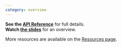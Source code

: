 ```yaml
---
category: overview
---
```


**See the [API Reference][api]** for full details.  
**Watch [the slides][slides]** for an overview.

More resources are available on the [Resources page][resources].

[api]: /api/
[slides]: http://slides.pablojs.com
[resources]: /resources/